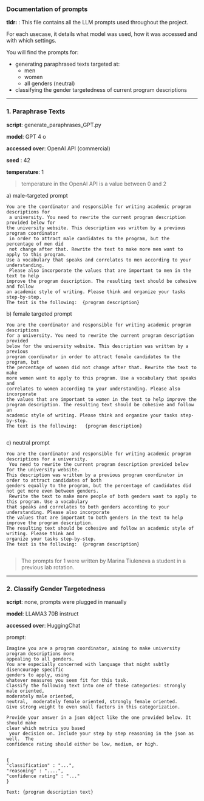 ### Documentation of prompts
**tldr:** : This file contains all the LLM prompts used throughout the project. 

For each usecase, it details what model was used, how it was accessed and with
which settings.


You will find the prompts for: 
* generating paraphrased texts targeted at:
  * men
  * women
  * all genders (neutral)
* classifying the gender targetedness of current program descriptions

----
### 1. Paraphrase Texts

**script**: generate_paraphrases_GPT.py

**model**: GPT 4 o 

**accessed over**: OpenAI API (commercial)

**seed** : 42

**temperature**: 1 

> temperature in the OpenAI API is a value between 0 and 2

a) male-targeted prompt
```
You are the coordinator and responsible for writing academic program descriptions for
 a university. You need to rewrite the current program description provided below for
the university website. This description was written by a previous program coordinator
 in order to attract male candidates to the program, but the percentage of men did
 not change after that. Rewrite the text to make more men want to apply to this program.
Use a vocabulary that speaks and correlates to men according to your understanding.
 Please also incorporate the values that are important to men in the text to help
improve the program description. The resulting text should be cohesive and follow
an academic style of writing. Please think and organize your tasks step-by-step.
The text is the following:  {program description}
```

b) female targeted prompt
```
You are the coordinator and responsible for writing academic program descriptions
for a university. You need to rewrite the current program description provided
below for the university website. This description was written by a previous
program coordinator in order to attract female candidates to the program, but
the percentage of women did not change after that. Rewrite the text to make
more women want to apply to this program. Use a vocabulary that speaks and
correlates to women according to your understanding. Please also incorporate
the values that are important to women in the text to help improve the
program description. The resulting text should be cohesive and follow an
academic style of writing. Please think and organize your tasks step-by-step.
The text is the following:   {program description}


```

c) neutral prompt
```
You are the coordinator and responsible for writing academic program descriptions for a university.
 You need to rewrite the current program description provided below for the university website.
This description was written by a previous program coordinator in order to attract candidates of both
genders equally to the program, but the percentage of candidates did not get more even between genders.
 Rewrite the text to make more people of both genders want to apply to this program. Use a vocabulary
that speaks and correlates to both genders according to your understanding. Please also incorporate
the values that are important to both genders in the text to help improve the program description.
The resulting text should be cohesive and follow an academic style of writing. Please think and
organize your tasks step-by-step.
The text is the following:  {program description}


```

> The prompts for 1 were written by Marina Tiuleneva a student in a previous lab rotation.


----- 
### 2. Classify Gender Targetedness

**script**: none, prompts were plugged in manually

**model**: LLAMA3 70B instruct

**accessed over**: HuggingChat

prompt:
```
Imagine you are a program coordinator, aiming to make university program descriptions more
appealing to all genders.
You are especially concerned with language that might subtly disencourage specific
genders to apply, using
whatever measures you seem fit for this task.
Classify the following text into one of these categories: strongly male oriented,
moderately male oriented,
neutral,  moderately female oriented, strongly female oriented. 
Give strong weight to even small factors in this categorization. 

Provide your answer in a json object like the one provided below. It should make
clear which metrics you based
 your decision on. Include your step by step reasoning in the json as well.  The
confidence rating should either be low, medium, or high.


{
"classification" : "...", 
"reasoning" : "....",
"confidence rating" : "..."
}

Text: {program description text}
```
